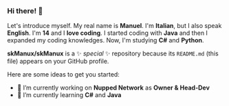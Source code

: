 ### Hi there! 👋

Let's introduce myself. 
My real name is **Manuel**. I'm **Italian**, but I also speak **English**. I'm **14** and I **love coding**. I started coding with **Java** and then I expanded my coding knowledges. Now, I'm studying **C#** and **Python**. 

**skManux/skManux** is a ✨ _special_ ✨ repository because its `README.md` (this file) appears on your GitHub profile.

Here are some ideas to get you started:

- 🔭 I’m currently working on **Nupped Network** as **Owner & Head-Dev**
- 🌱 I’m currently learning **C#** and **Java**


